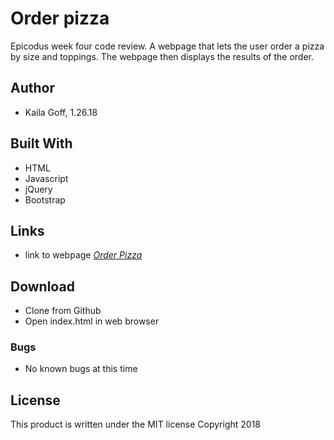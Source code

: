 # Order pizza

Epicodus week four code review. A webpage that lets the user order a pizza by size and toppings. The webpage then displays the results of the order.

## Author
  * Kaila Goff, 1.26.18

## Built With
  * HTML
  * Javascript
  * jQuery
  * Bootstrap

## Links
  * link to webpage _<a href="https://kailagoff.github.io/order-pizza/" >Order Pizza</a>_

## Download
  * Clone from Github
  * Open index.html in web browser

### Bugs
  * No known bugs at this time

## License
This product is written under the MIT license
Copyright 2018
